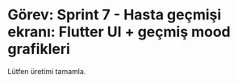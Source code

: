 # Görev: Sprint 7 - Hasta geçmişi ekranı: Flutter UI + geçmiş mood grafikleri

Lütfen üretimi tamamla.
